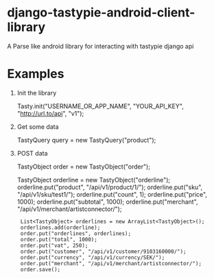 django-tastypie-android-client-library
======================================

A Parse like android library for interacting with tastypie django api

# Examples

1. Init the library
  
      Tasty.init("USERNAME_OR_APP_NAME", "YOUR_API_KEY", "http://url.to/api", "v1");	

2. Get some data

      TastyQuery query = new TastyQuery("product");
  
3. POST data

      TastyObject order = new TastyObject("order");
    	
      TastyObject orderline = new TastyObject("orderline");
      orderline.put("product", "/api/v1/product/1/");
      orderline.put("sku", "/api/v1/sku/test1/");
      orderline.put("count", 1);
      orderline.put("price", 1000);
      orderline.put("subtotal", 1000);
      orderline.put("merchant", "/api/v1/merchant/artistconnector/");
    	
    	List<TastyObject> orderlines = new ArrayList<TastyObject>();
    	orderlines.add(orderline);
    	order.put("orderlines", orderlines);
    	order.put("total", 1000);
    	order.put("vat", 250);
    	order.put("customer", "/api/v1/customer/9103160000/");
    	order.put("currency", "/api/v1/currency/SEK/");
    	order.put("merchant", "/api/v1/merchant/artistconnector/");
    	order.save();
